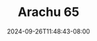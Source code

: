 --- 
title: "Arachu 65"
description: "streaming bokep Arachu 65 gratis full new"
date: 2024-09-26T11:48:43-08:00
file_code: "jxnspbgaon9k"
draft: false
cover: "wtr7seit9kkm4cdt.jpg"
tags: ["Arachu", "bokep-indo", "bokep-viral", "bokep-ig"]
length: 37
fld_id: "1483117"
foldername: "Arachu update"
categories: ["Arachu update"]
views: 0
---
